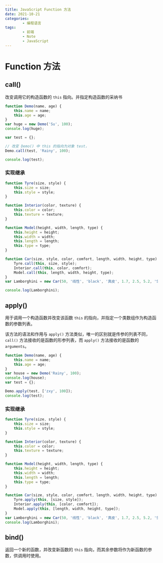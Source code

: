```yaml
---
title: JavaScript Function 方法
date: 2021-10-21
categories:
        - 编程语言
tags:
        - 前端
        - Note
        - JavaScript
---
```


# Function 方法

## call()

改变调用它的构造函数的 `this` 指向。并指定构造函数的采纳书

```JavaScript
function Demo(name, age) {
	this.name = name;
	this.age = age;
}
var huge = new Demo('Su', 100);
console.log(huge);

var test = {};

// 改变 Demo() 中 this 的指向为对象 test，
Demo.call(test, 'Rainy', 100);

console.log(test);
```

### 实现继承

```JavaScript
function Tyre(size, style) {
	this.size = size;
	this.style = style;
}

function Interior(color, texture) {
	this.color = color;
	this.texture = texture;
}

function Model(height, width, length, type) {
	this.height = height;
	this.width = width;
	this.length = length;
	this.type = type;
}

function Car(size, style, color, comfort, length, width, height, type) {
	Tyre.call(this, size, style);
	Interior.call(this, color, comfort);
	Model.call(this, length, width, height, type);
}
var Lamborghini = new Car(50, '线性', 'black', '真皮', 1.7, 2.5, 5.2, 'SuperRun');

console.log(Lamborghini);

```

## apply()

用于调用一个构造函数并改变该函数 `this` 的指向，并指定一个类数组作为构造函数的参数列表。

该方法的语法和作用与 `apply()` 方法类似，唯一的区别就是传参的列表不同， `call()` 方法接收的是函数的形参列表，而 `apply()` 方法接收的是函数的 `arguments`。

```JavaScript
function Demo(name, age) {
	this.name = name;
	this.age = age;
}
var house = new Demo('Rainy', 100);
console.log(house);
var test = {};

Demo.apply(test, ['zxy', 100]);
console.log(test);

```

### 实现继承

```JavaScript
function Tyre(size, style) {
	this.size = size;
	this.style = style;
}

function Interior(color, texture) {
	this.color = color;
	this.texture = texture;
}

function Model(height, width, length, type) {
	this.height = height;
	this.width = width;
	this.length = length;
	this.type = type;
}

function Car(size, style, color, comfort, length, width, height, type) {
	Tyre.apply(this, [size, style]);
	Interior.apply(this, [color, comfort]);
	Model.apply(this, [length, width, height, type]);
}
var Lamborghini = new Car(50, '线性', 'black', '真皮', 1.7, 2.5, 5.2, 'SuperRun');
console.log(Lamborghini);

```

## bind()

返回一个新的函数，并改变新函数的 `this` 指向，而其余参数将作为新函数的参数，供调用时使用。
